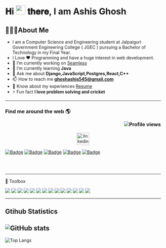 # 𝐇i <img src="https://raw.githubusercontent.com/MartinHeinz/MartinHeinz/master/wave.gif" width="30px"> 𝐭𝐡𝐞𝐫𝐞, I am Ashis Ghosh

## 🙋🏽‍♂️About Me

- I am a Computer Science and Engineering student at Jalpaiguri Government Engineering College ( JGEC ) pursuing a Bachelor of Technology in my Final Year.
- I Love :heart: Programming and have a huge interest in web development.
- 🔭 I’m currently working on [Seamless](https://seamless.se/)
- 🌱 I’m currently learning **Java**
- 💬 Ask me about **Django,JavaScript,Postgres,React,C++**
- 📫 How to reach me **ghoshashis545@gmail.com**
- 📄 Know about my experiences [Resume](https://drive.google.com/file/d/1OMfwD-m2HjWNX2mkWltGJPKHKGYaGTKp/view?usp=sharing)
- ⚡ Fun fact **I love problem solving and cricket**

---


### Find me around the web 🌎 <p align="right">![Profile views](https://gpvc.arturio.dev/ashis1234)</p>


<p align="center">
<a href="https://www.linkedin.com/in/ashis-ghosh-874526193/" target="_blank"><img align="center" src="https://cdn.jsdelivr.net/npm/simple-icons@4.24.0/icons/linkedin.svg" alt="linkedin profile ashis-ghosh-874526193" height="40" width="40" /></a>

 [![Badge](https://img.shields.io/badge/Facebook-1877F2?style=for-the-badge&logo=facebook&logoColor=white)](https://www.facebook.com/ashis.ghosh.334839)
 [![Badge](https://cp-logo.vercel.app/codechef/ashis123)](https://www.codechef.com/users/ashis123)
 [![Badge](https://cp-logo.vercel.app/codeforces/ghoshashis545)](https://www.codeforces.com/ghoshashis545)
 [![Badge](https://cp-logo.vercel.app/atcoder/ghoshashis545)](https://www.atcoder.jp/users/ghoshashis545)
 [![Badge](https://cp-logo.vercel.app/leetcode/ghoshashis545)](https://www.leetcode.com/ghoshashis545)

</p>
</br>
</br>


---

🧰 Toolbox

<img src = "https://img.shields.io/badge/-HTML5-E34F26?style=flat&logo=html5&logoColor=white"> <img src = "https://img.shields.io/badge/-CSS3-1572B6?style=flat&logo=css3&logoColor=white"> <img src="https://img.shields.io/badge/-Bootstrap-563D7C?style=flat&logo=bootstrap&logoColor=white"> <img src="https://img.shields.io/badge/-React-000000?style=flat&logo=react&logoColor=00c8ff">
<img src="https://img.shields.io/badge/-JavaScript-eed718?style=flat&logo=javascript&logoColor=ffffff"> <img src="https://img.shields.io/badge/-Django-007ACC?style=flat&logo=django&logoColor=ffffff"> <img src="https://img.shields.io/badge/-Mysql-4DB33D?style=flat&logo=mysql&logoColor=FFFFFF"> <img src="https://img.shields.io/badge/-PostgreSQL-0064a5?style=flat&logo=postgresql&logoColor=FFFFFF">
<img src="http://img.shields.io/badge/-VS%20Code-007ACC?style=flat&logo=visual%20studio%20code&logoColor=white"> <img src="http://img.shields.io/badge/-Git-F1502F?style=flat&logo=git&logoColor=FFFFFF"> <img src="http://img.shields.io/badge/-Github-000000?style=flat&logo=github&logoColor=FFFFFF"> <img src="http://img.shields.io/badge/-Heroku-430098?style=flat&logo=heroku&logoColor=white">
<img src="https://img.shields.io/badge/-C%20&%20C++-659ad2?style=flat&logo=c%2B%2B&logoColor=ffffff"> <img src="https://img.shields.io/badge/java-%23ED8B00.svg?style=flat&logo=java&logoColor=white"> 

---
## Gtihub Statistics
![GitHub stats](https://github-readme-stats.vercel.app/api?username=ashis1234&show_icons=true&hide_border=true&count_private=true&show_owner=true&theme=tokyonight)
---
![Top Langs](https://github-readme-stats.vercel.app/api/top-langs/?username=ashis1234&theme=onedark)
